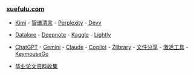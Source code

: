 ### **[xuefulu.com](http://xuefulu.com/)**

+ [Kimi](https://kimi.moonshot.cn/) - [智谱清言](https://chatglm.cn/main/alltoolsdetail) - [Perplexity](https://www.perplexity.ai) - [Devv](https://devv.ai)

+ [Datalore](https://datalore.jetbrains.com/) - [Deepnote](https://deepnote.com/sign-in) - [Kaggle](https://www.kaggle.com/) - [Lightly](https://lightly.teamcode.com/login)

+ [ChatGPT](https://chat.openai.com/) - [Gemini](https://gemini.google.com/) - [Claude](https://claude.ai/) - [Copilot](https://copilot.microsoft.com) - [Zlibrary](https://zh.z-library.se/) - [文件分享](https://wormhole.app) - [激活工具](https://pan.baidu.com/s/14U3zIG4tG6ZdMBrHaPaLzw?pwd=c65c#list/path=%2FHEU%20KMS%20Activator) - [KeymouseGo](https://github.com/taojy123/KeymouseGo)

+ [毕业论文资料收集](https://send2me.cn/b8YG5Ez2/RI-z442A7iRs7A)



